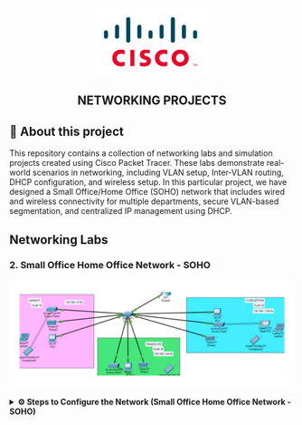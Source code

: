 <p align="center">
    <img src="./cisco-logo.png" alt="Logo" width="200">
</p>

<h2 align="center"> NETWORKING PROJECTS</h2>

## 📝 About this project

This repository contains a collection of networking labs and simulation projects created using Cisco Packet Tracer. These labs demonstrate real-world scenarios in networking, including VLAN setup, Inter-VLAN routing, DHCP configuration, and wireless setup. In this particular project, we have designed a Small Office/Home Office (SOHO) network that includes wired and wireless connectivity for multiple departments, secure VLAN-based segmentation, and centralized IP management using DHCP.

## Networking Labs

### 2. Small Office Home Office Network - SOHO

<p align="center">
    <img src="./Small Office Home Office Network -SOHO.png" alt="Small Office Home Office Network -SOHO">
</p>

<details>
<summary><strong>⚙️ Steps to Configure the Network (Small Office Home Office Network - SOHO)</strong></summary>

<br>

## 🏢 JMD Agro Foods Pvt. Ltd. – Branch Office SOHO Network Design & Implementation

### 📍 Location: Bonalbo Village, West Bengal, India

**JMD Agro Foods Pvt. Ltd.** is a rapidly growing Indian company engaged in the **procurement and distribution of food products** across India. With over 2 million customers and operations managed from its **headquarters in Kolkata**, the company is expanding by opening a **new branch in Bonalbo village**, West Bengal. For this branch, the company requires a robust and scalable **SOHO (Small Office/Home Office)** network setup.

As a newly recruited network engineer, you have been assigned to **design and implement the SOHO network** infrastructure, ensuring secure, reliable communication among departments with wireless access and automated addressing.

---

### 🏠 What is SOHO?

**SOHO (Small Office/Home Office)** refers to a compact network designed for smaller business environments. It supports essential services like wired/wireless access, DHCP, VLAN segregation, and inter-device communication—ideal for small teams and startups.

---

### 📋 Project Requirements (SOHO Branch Setup)

✅ Use of **1 Cisco Router** and **1 Cisco Switch**  
✅ Creation of **3 Departments**:
- Admin / IT
- Finance / HR
- Customer Service / Reception

✅ Each department must:
- Be assigned to a **separate VLAN**
- Have dedicated **wireless access (WiFi)**
- Receive IP addresses **automatically via DHCP**

✅ Devices in all departments must be able to **communicate with each other**  
✅ ISP-provided base network: `192.168.1.0/24`

---

### ⚙️ Technologies Implemented in SOHO Setup

- Network Design using **Cisco Router and Access Layer Switch**
- **Correct Cabling** between networking devices
- **VLAN Configuration** and port mapping
- **Subnetting & IP Addressing**
- **Router-on-a-Stick (Inter-VLAN Routing)**
- **DHCP Server Setup** (Router as DHCP Server)
- **WLAN Configuration** (Wireless Network using Cisco APs)
- **Host Device Configuration**
- **Testing & Troubleshooting** for network performance

---

### 🧩 SOHO Network Design Summary

#### 🔗 Devices Used

- **1 Cisco Router**
- **1 Cisco Switch**
- **3 Cisco Access Points**
- **9 End Devices (PCs, Laptops)**
- **Copper Straight-Through Cables**

---

### 🧱 VLANs & Department Mapping (SOHO Zones)

| Department                | VLAN ID | IP Subnet         | VLAN Name          |
|--------------------------|---------|-------------------|--------------------|
| Admin / IT               | 10      | 192.168.1.0/27    | VLAN10_ADMIN_IT    |
| Finance / HR             | 20      | 192.168.1.32/27   | VLAN20_FINANCE_HR  |
| Customer Service / Front | 30      | 192.168.1.64/27   | VLAN30_CUSTOMER    |

---

### 🌐 IP Addressing Plan (SOHO Subnets)

| VLAN | Subnet             | Default Gateway     | DHCP Range                  |
|------|--------------------|---------------------|-----------------------------|
| 10   | 192.168.1.0/27     | 192.168.1.1         | 192.168.1.2 – 192.168.1.30  |
| 20   | 192.168.1.32/27    | 192.168.1.33        | 192.168.1.34 – 192.168.1.62 |
| 30   | 192.168.1.64/27    | 192.168.1.65        | 192.168.1.66 – 192.168.1.94 |

---

### 🛠️ Key Configuration Steps

#### 1️⃣ VLAN Configuration on Switch
```bash
Switch(config)# vlan 10
Switch(config-vlan)# name VLAN10_ADMIN_IT

Switch(config)# vlan 20
Switch(config-vlan)# name VLAN20_FINANCE_HR

Switch(config)# vlan 30
Switch(config-vlan)# name VLAN30_CUSTOMER
```
#### 2️⃣ Port Assignments per VLAN
```bash
Switch(config)# interface range fa0/1 - 3
Switch(config-if-range)# switchport mode access
Switch(config-if-range)# switchport access vlan 10

Switch(config)# interface range fa0/4 - 6
Switch(config-if-range)# switchport access vlan 20

Switch(config)# interface range fa0/7 - 9
Switch(config-if-range)# switchport access vlan 30
```

#### 3️⃣ Trunk Port to Router
```bash
Switch(config)# interface fa0/24
Switch(config-if)# switchport mode trunk
```
### 🖧 Router Configuration for Inter-VLAN Routing
```bash
Router(config)# interface gig0/0.10
Router(config-subif)# encapsulation dot1Q 10
Router(config-subif)# ip address 192.168.1.1 255.255.255.224

Router(config)# interface gig0/0.20
Router(config-subif)# encapsulation dot1Q 20
Router(config-subif)# ip address 192.168.1.33 255.255.255.224

Router(config)# interface gig0/0.30
Router(config-subif)# encapsulation dot1Q 30
Router(config-subif)# ip address 192.168.1.65 255.255.255.224
```
### DHCP Configuration
```bash
Router(config)# ip dhcp pool VLAN10
Router(dhcp-config)# network 192.168.1.0 255.255.255.224
Router(dhcp-config)# default-router 192.168.1.1

Router(config)# ip dhcp pool VLAN20
Router(dhcp-config)# network 192.168.1.32 255.255.255.224
Router(dhcp-config)# default-router 192.168.1.33

Router(config)# ip dhcp pool VLAN30
Router(dhcp-config)# network 192.168.1.64 255.255.255.224
Router(dhcp-config)# default-router 192.168.1.65
```
---
### 📡 Wireless Access Points Configuration

Each Access Point should be configured with the following details for respective departments:

| VLAN | Department                | SSID                | VLAN ID | Security Type | Password       |
|------|---------------------------|---------------------|---------|----------------|----------------|
| 10   | Admin / IT                | JMD_Admin_WiFi      | 10      | WPA2-PSK       | admin@123      |
| 20   | Finance / HR              | JMD_Finance_WiFi    | 20      | WPA2-PSK       | finance@123    |
| 30   | Customer Service / Front  | JMD_Customer_WiFi   | 30      | WPA2-PSK       | customer@123   |

#### 🔧 Example Configuration (GUI - Cisco Packet Tracer)

1. Click the Access Point  
2. Go to the **Wireless** tab  
3. Add new SSID Name (e.g., `JMD_Admin_WiFi`)  
4. Enable **Broadcast SSID**  
5. Assign VLAN ID (e.g., `10`)  
6. Set Authentication to **WPA2-PSK**  
7. Enter Passphrase (e.g., `admin@123`)  
8. Repeat for VLAN 20 and VLAN 30 with their corresponding SSIDs and VLAN IDs  

#### 🧪 Testing Wireless Configuration

- Connect a wireless laptop or PC to each SSID.  
- Verify IP assignment using `ipconfig` (should match the subnet for its VLAN).  
- Ping default gateway (e.g., `192.168.1.1` for Admin).  
- Test internet access or inter-VLAN connectivity if permitted.
